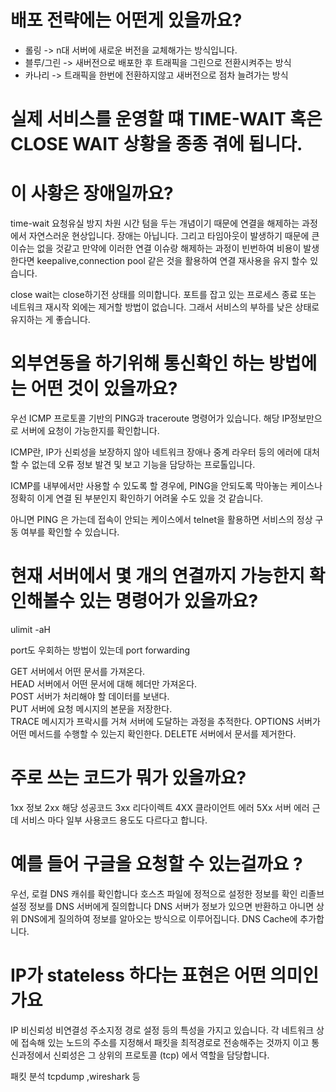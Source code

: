 # 배포 전략에는 어떤게 있을까요?

- 롤링 -> n대 서버에 새로운 버전을 교체해가는 방식입니다.
- 블루/그린 -> 새버전으로 배포한 후  트래픽을 그린으로 전환시켜주는 방식
- 카나리 -> 트래픽을 한번에 전환하지않고 새버전으로 점차 늘려가는 방식

# 실제 서비스를 운영할 떄 TIME-WAIT 혹은 CLOSE WAIT 상황을 종종 겪에 됩니다.
# 이 사황은 장애일까요? 

time-wait 요청유실 방지 차원 시간 텀을 두는 개념이기 때문에 연결을 해제하는 과정에서 자연스러운 현상입니다. 장애는 아닙니다. 
그리고 타임아웃이 발생하기 때문에 큰 이슈는 없을 것같고 
만약에 이러한 연결 이슈랑 해제하는 과정이 빈번하여 비용이 발생한다면
keepalive,connection pool 같은 것을 활용하여 연결 재사용을 유지 할수 있습니다. 

close wait는 close하기전 상태를 의미합니다. 
포트를 잡고 있는 프로세스 종료 또는 네트워크 재시작 외에는 제거할 방법이 없습니다. 그래서 서비스의 부하를 낮은 상태로 유지하는 게 좋습니다. 

# 외부연동을 하기위해 통신확인 하는 방법에는 어떤 것이 있을까요? 
우선 ICMP 프로토콜 기반의 PING과 traceroute 명령어가 있습니다.
해당 IP정보만으로 서버에 요청이 가능한지를 확인합니다. 

ICMP란, IP가 신뢰성을 보장하지 않아 네트워크 장애나 중계 라우터 등의 에러에 
대처할 수 없는데 오류 정보 발견 및 보고 기능을 담당하는 프로톨입니다. 

ICMP를 내부에서만 사용할 수 있도록 할 경우에,
PING을 안되도록 막아놓는 케이스나 정확히 이게 연결 된 부분인지 확인하기 어려울 수도 있을 것 같습니다. 

아니면 PING 은 가는데 접속이 안되는 케이스에서 
telnet을 활용하면 서비스의 정상 구동 여부를 확인할 수 있습니다. 

# 현재 서버에서 몇 개의 연결까지 가능한지 확인해볼수 있는 명령어가 있을까요?
ulimit -aH

port도 우회하는 방법이 있는데 port forwarding

GET	서버에서 어떤 문서를 가져온다.	
HEAD	서버에서 어떤 문서에 대해 헤더만 가져온다.	
POST	서버가 처리해야 할 데이터를 보낸다.	
PUT		서버에 요청 메시지의 본문을 저장한다.	
TRACE	메시지가 프락시를 거쳐 서버에 도달하는 과정을 추적한다.	
OPTIONS	서버가 어떤 메서드를 수행할 수 있는지 확인한다.	
DELETE	서버에서 문서를 제거한다.

# 주로 쓰는 코드가 뭐가 있을까요? 
1xx 정보
2xx 해당 성공코드
3xx 리다이렉트 
4XX 클라이언트 에러
5Xx 서버 에러
근데 서비스 마다 일부 사용코드 용도도 다르다고 합니다. 


# 예를 들어 구글을 요청할 수 있는걸까요 ?

우선, 로컬 DNS 캐쉬를 확인합니다
호스츠 파일에 정적으로 설정한 정보를 확인
리졸브 설정 정보를 DNS 서버에게 질의합니다
DNS 서버가 정보가 있으면 반환하고 아니면 상위 DNS에게 질의하여 정보를 알아오는 방식으로 이루어집니다. 
DNS Cache에 추가합니다. 

# IP가 stateless 하다는 표현은 어떤 의미인가요 
IP 비신뢰성 비연결성 주소지정 경로 설정 등의 특성을 가지고 있습니다. 
각 네트워크 상에 접속해 있는 노드의 주소를 지정해서 패킷을 최적경로로 전송해주는 것까지 이고
통신과정에서 신뢰성은 그 상위의  프로토콜 (tcp) 에서 역할을 담당합니다. 


패킷 분석 
tcpdump ,wireshark 등
